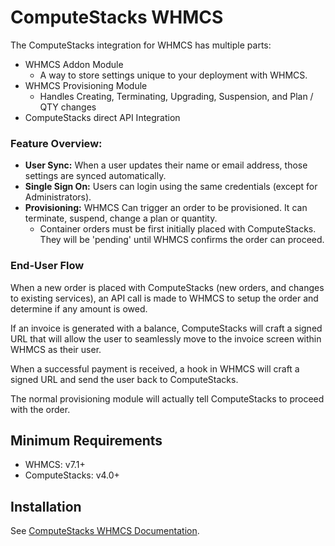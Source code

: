 # ComputeStacks WHMCS

The ComputeStacks integration for WHMCS has multiple parts: 
  - WHMCS Addon Module
    + A way to store settings unique to your deployment with WHMCS. 
  - WHMCS Provisioning Module
    + Handles Creating, Terminating, Upgrading, Suspension, and Plan / QTY changes
  - ComputeStacks direct API Integration

### Feature Overview:
  - **User Sync:** When a user updates their name or email address, those settings are synced automatically.
  - **Single Sign On:** Users can login using the same credentials (except for Administrators).
  - **Provisioning:** WHMCS Can trigger an order to be provisioned. It can terminate, suspend, change a plan or quantity.
    + Container orders must be first initially placed with ComputeStacks. They will be 'pending' until WHMCS confirms the order can proceed.


### End-User Flow

When a new order is placed with ComputeStacks (new orders, and changes to existing services), an API call is made to WHMCS to setup the order and determine if any amount is owed. 

If an invoice is generated with a balance, ComputeStacks will craft a signed URL that will allow the user to seamlessly move to the invoice screen within WHMCS as their user. 

When a successful payment is received, a hook in WHMCS will craft a signed URL and send the user back to ComputeStacks.

The normal provisioning module will actually tell ComputeStacks to proceed with the order. 

## Minimum Requirements

  - WHMCS: v7.1+
  - ComputeStacks: v4.0+

## Installation

See [ComputeStacks WHMCS Documentation](https://computestacks.atlassian.net/wiki/display/BILLING/WHMCS).


